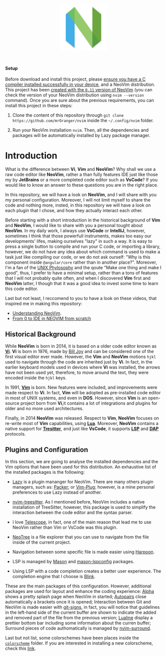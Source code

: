 
<div style = "width: 100%; height: fit-content; display: flex; justify-content: center; align-items: center">
    <img 
        src = "./assets/NeoVim.png" 
        alt = "NeoVim Logo" 
        style = "width: 30%; height: 30%; max-width: 200px; min-width: 100px; margin: 2em 4em" />
</div>

#### Setup 

Before download and install this project, please <u>ensure you have a C compiler installed successfully in your 
device</u>, and a NeoVim distribution. This project has been <u>created with the `0.11` version of NeoVim</u> (you can
check the version of your NeoVim distribution using `nvim --version` command). Once you are sure about the 
previous requirements, you can install this project in these steps:

1. Clone the content of this repository through `git clone https://github.com/mrOranger/nvim` 
    inside the `~/.config/nvim` folder.

2. Run your NeoVim installation `nvim`. Then, all the dependencies and packages will be automatically installed by Lazy
    package manager.

# Introduction

What is the difference between __Vi__, __Vim__ and __NeoVim__? Why shall we use a raw code editor like __NeoVim__, rather 
a than fully features IDE just like those my by __JetBrains__ or a more completed code editor such as __VsCode__? If you
would like to know an answer to these questions you are in the right place. 

In this repository, we will have a look on __NeoVim__, and I will share with you my personal configuration. Moreover, I
will not limit myself to share the code and nothing more, insted, in this repository we will have a look on each
plugin that I chose, and how they actually interact each other. 

Before starting with a short introduction in the historical background of __Vim__ and __NeoVim__, I would like to share 
with you a personal tought about __NeoVim__. In my daily work, I always use __VsCode__ or __IntelliJ__, however, 
sometimes I think that those powerfull instruments, makes too easy our developments' lifes, making ourselves "lazy" in
such a way. It is easy to press a single button to compile and run your C code, or importing a library, however, 
we do not have any idea about which command is used to make a task just like compiling our code, or we do not ask
ourself: "Why is this component inside `@angular/core` rather than in another place?". Moreover, I'm a fan of the
[UNIX Phylosophy](https://en.wikipedia.org/wiki/Unix_philosophy) and the qoute "Make one thing and make I good", thus,
I prefer to have a minimal setup, rather than a tons of features that I will not probably quite often, and when I 
discovered __Vim__ first and __NeoVim__ latter, I though that it was a good idea to invest some time to learn this code 
editor.

Last but not least, I reccomend to you to have a look on these videos, that inspired me in making this repository:

* [Understanding NeoVim](https://www.youtube.com/watch?v=87AXw9Quy9U&list=PLx2ksyallYzW4WNYHD9xOFrPRYGlntAfté).
* [From 0 to IDE in NEOVIM from scratch](https://www.youtube.com/watch?v=zHTeCSVAFNY&list=PLsz00TDipIffreIaUNk64KxTIkQaGguqn&index=1&t=892s)

## Historical Background

While __NeoVim__ is born in 2014, it is based on a older code editor known as [__Vi__](https://it.wikipedia.org/wiki/Vi_(software)). __Vi__ is born in 1976, made by [Bill Joy](https://it.wikipedia.org/wiki/Bill_Joy) and can be considered one of the
first visual editor ever made. However, the __Vim__ and __NeoVim__ motions `hjkl` used to navigate through the code are 
inherited just by __Vi__. In fact, in the earlier keyboard models used in devices where __Vi__ was installed, 
the arrows have not been used yet, therefore, to move around the text, they were encoded inside the `hjkl` keys.

In 1991, [__Vim__](https://en.wikipedia.org/wiki/Vim_(text_editor)) is born. New features were included, and 
improvements were made respect to __Vi__. In fact, __Vim__ will be adopted as pre-installed code editor in most of UNIX
systems, and even in __DOS__. However, since __Vim__ is an open-source project born from __Vi__,it contains a lot of 
integrations and plugins for older and no more used architectures.

Finally, in 2014 __NeoVim__ was released. Respect to __Vim__, __NeoVim__ focuses on re-write most of __Vim__ 
capabilities, using [__Lua__](https://en.wikipedia.org/wiki/Lua). Moreover, __NeoVim__ contains a native support 
for [__Tresitter__](https://en.wikipedia.org/wiki/Tree-sitter_(parser_generator)), and just like __VsCode__, 
it supports [__LSP__](https://en.wikipedia.org/wiki/Language_Server_Protocol) and 
[__DAP__](https://microsoft.github.io/debug-adapter-protocol//) protocols.

## Plugins and Configuration

In this section, we are going to analyse the installed dependencies and the Vim options that have been used for this
distribution. An exhaustive list of the installed packages is the following:

* [Lazy](https://github.com/folke/lazy.nvim?tab=readme-ov-file) is a plugin mananger for NeoVim. There are many others
  plugin managers, such as: [Packer](https://github.com/wbthomason/packer.nvim); or [Vim-Plug](https://github.com/junegunn/vim-plug); however, is a mine personal preferences to use Lazy instead of another.

* [nvim-treesitter](https://github.com/nvim-treesitter/nvim-treesitter). As I mentioned before, NeoVim includes a native
  installation of TreeSitter, however, this package is used to simplify the interaction between the code editor and the
  syntax parser.

* I love [Telescope](https://github.com/nvim-telescope/telescope.nvim), in fact, one of the main reason that lead me to
  use NeoVim rather than Vim or VsCode was this plugin.

* [NeoTree](https://github.com/nvim-neo-tree/neo-tree.nvim) is a file explorer that you can use to navigate from the
  file inside of the current project.

* Navigation between some specific file is made easier using [Harpoon](https://github.com/ThePrimeagen/harpoon).

* LSP is managed by [Mason](https://github.com/mason-org/mason.nvim) and [mason-lspconfig](https://github.com/mason-org/mason-lspconfig.nvim) packages.

* Using LSP with a code completion creates a better user experience. The completion engine that I choose is [Blink](https://github.com/Saghen/blink.cmp).

These are the main packages of this configuration. However, additional packages are used for layout and enhance the
coding experience: [Alpha](https://github.com/goolord/alpha-nvim) shows a pretty splash page when NeoVim in started;
[Autopairs](https://github.com/windwp/nvim-autopairs) close automatically a brackets once it is opened; Interaction
between Git and NeoVim is made easier with [git-signs](https://github.com/lewis6991/gitsigns.nvim), in fact, you will
notice that guidelines in the left-hand side of the current buffer are shown to indicate the added and removed part of
the file from the previous version; [Lualine](https://github.com/nvim-lualine/lualine.nvim) display a prettier bottom
bar including some information about the curren buffer; Surround pieces of code authomatically is managed by
[nvim-surround](https://github.com/kylechui/nvim-surround).

Last but not list, some colorschemes have been places inside the [`colorscheme`](./lua/core/plugins/colorschemes)
folder. If you are interested in installing a new colorscheme, check this [link](https://github.com/topics/neovim-colorscheme).

